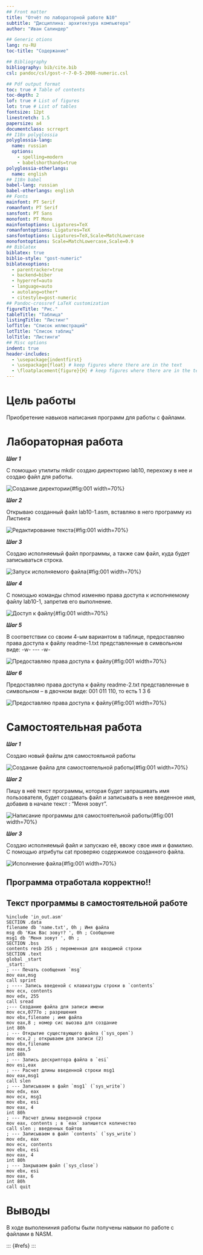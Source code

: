 ```yaml
---
## Front matter
title: "Отчёт по лабораторной работе №10"
subtitle: "Дисциплина: архитектура компьютера"
author: "Иван Салиндер"

## Generic otions
lang: ru-RU
toc-title: "Содержание"

## Bibliography
bibliography: bib/cite.bib
csl: pandoc/csl/gost-r-7-0-5-2008-numeric.csl

## Pdf output format
toc: true # Table of contents
toc-depth: 2
lof: true # List of figures
lot: true # List of tables
fontsize: 12pt
linestretch: 1.5
papersize: a4
documentclass: scrreprt
## I18n polyglossia
polyglossia-lang:
  name: russian
  options:
	- spelling=modern
	- babelshorthands=true
polyglossia-otherlangs:
  name: english
## I18n babel
babel-lang: russian
babel-otherlangs: english
## Fonts
mainfont: PT Serif
romanfont: PT Serif
sansfont: PT Sans
monofont: PT Mono
mainfontoptions: Ligatures=TeX
romanfontoptions: Ligatures=TeX
sansfontoptions: Ligatures=TeX,Scale=MatchLowercase
monofontoptions: Scale=MatchLowercase,Scale=0.9
## Biblatex
biblatex: true
biblio-style: "gost-numeric"
biblatexoptions:
  - parentracker=true
  - backend=biber
  - hyperref=auto
  - language=auto
  - autolang=other*
  - citestyle=gost-numeric
## Pandoc-crossref LaTeX customization
figureTitle: "Рис."
tableTitle: "Таблица"
listingTitle: "Листинг"
lofTitle: "Список иллюстраций"
lotTitle: "Список таблиц"
lolTitle: "Листинги"
## Misc options
indent: true
header-includes:
  - \usepackage{indentfirst}
  - \usepackage{float} # keep figures where there are in the text
  - \floatplacement{figure}{H} # keep figures where there are in the text
---
```



# Цель работы 

Приобретение навыков написания программ для работы с файлами.

# Лабораторная работа

***Шаг 1***

С помощью утилиты mkdir создаю директорию lab10, перехожу в нее и создаю
файл для работы.

![Создание директории](image/1.png){#fig:001 width=70%}

***Шаг 2***

Открываю созданный файл lab10-1.asm, вставляю в него программу из Листинга

![Редактирование текста](image/2.png){#fig:001 width=70%}

***Шаг 3***

Создаю исполняемый файл программы, а также сам файл, куда будет записываться строка.

![Запуск исполняемого файла](image/3.png){#fig:001 width=70%}

***Шаг 4***

С помощью команды chmod изменяю права доступа к исполняемому файлу
lab10-1, запретив его выполнение.

![Доступ к файлу](image/4.png){#fig:001 width=70%}

***Шаг 5***

В соответствии со своим 4-ым вариантом в таблице, предоставляю права доступа к файлу readme-1.txt представленные в символьном виде: -w- --- -w-

![Предоставляю права доступа к файлу](image/5.png){#fig:001 width=70%}

***Шаг 6***

Предоставляю права доступа к файлу readme-2.txt представленные в символьном – в двочном виде: 001 011 110, то есть 1 3 6

![Предоставляю права доступа к файлу](image/6.png){#fig:001 width=70%}

# Самостоятельная работа

***Шаг 1***

Создаю новый файлы для самостояльной работы

![Создание файла для самостоятельной работы](image/7.png){#fig:001 width=70%}


***Шаг 2***

Пишу в неё текст программы, которая будет запрашивать имя пользователя, будет создавать файл и записывать в нее введенное имя, добавив в начале текст : “Меня зовут”.

![Написание программы для самостоятельной работы](image/8.png){#fig:001 width=70%}

***Шаг 3***

Создаю исполняемый файл и запускаю её, ввожу свое имя и фамилию.
С помощью атрибуты cat проверяю содержимое созданного файла.

![Исполнение файла](image/9.png){#fig:001 width=70%}

## Программа отработала корректно!!

## Текст программы в самостоятельной работе

```
%include 'in_out.asm'
SECTION .data
filename db 'name.txt', 0h ; Имя файла
msg db 'Как Вас зовут? ', 0h ; Сообщение
msg1 db 'Меня зовут ', 0h ;
SECTION .bss
contents resb 255 ; переменная для вводимой строки
SECTION .text
global _start
_start:
; --- Печать сообщения `msg`
mov eax,msg
call sprint
; ---- Запись введеной с клавиатуры строки в `contents`
mov ecx, contents
mov edx, 255
call sread
;--- Создание файла для записи имени
mov ecx,0777o ; разрешения
mov ebx,filename ; имя файла
mov eax,8 ; номер сис выозва для создание
int 80h
; --- Открытие существующего файла (`sys_open`)
mov ecx,2 ; открываем для записи (2)
mov ebx,filename
mov eax,5
int 80h
; --- Запись дескриптора файла в `esi`
mov esi,eax
; --- Расчет длины введенной строки msg1
mov eax,msg1
call slen
; --- Записываем в файл `msg1` (`sys_write`)
mov edx, eax
mov ecx, msg1
mov ebx, esi
mov eax, 4
int 80h
; --- Расчет длины введенной строки
mov eax, contents ; в `eax` запишется количество
call slen ; введенных байтов
; --- Записываем в файл `contents` (`sys_write`)
mov edx, eax
mov ecx, contents
mov ebx, esi
mov eax, 4
int 80h
; --- Закрываем файл (`sys_close`)
mov ebx, esi
mov eax, 6
int 80h
call quit
```

# Выводы

В ходе выполениния работы были получены навыки по работе с файлами в
NASM.

::: {#refs}
:::
